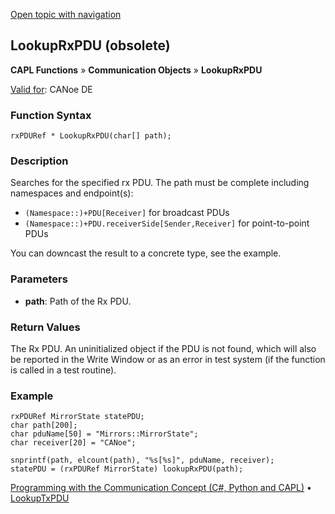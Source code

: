 [Open topic with navigation](../../../../../CANoeDEFamily.htm#Topics/CAPLFunctions/CommunicationObjects/Functions/CAPLfunctionLookupRxPDU.md)

## LookupRxPDU (obsolete)

**CAPL Functions** » **Communication Objects** » **LookupRxPDU**

[Valid for](../../../Shared/FeatureAvailability.md): CANoe DE

### Function Syntax

```plaintext
rxPDURef * LookupRxPDU(char[] path);
```

### Description

Searches for the specified rx PDU. The path must be complete including namespaces and endpoint(s):

- `(Namespace::)+PDU[Receiver]` for broadcast PDUs
- `(Namespace::)+PDU.receiverSide[Sender,Receiver]` for point-to-point PDUs

You can downcast the result to a concrete type, see the example.

### Parameters

- **path**: Path of the Rx PDU.

### Return Values

The Rx PDU. An uninitialized object if the PDU is not found, which will also be reported in the Write Window or as an error in test system (if the function is called in a test routine).

### Example

```plaintext
rxPDURef MirrorState statePDU;
char path[200];
char pduName[50] = "Mirrors::MirrorState";
char receiver[20] = "CANoe";

snprintf(path, elcount(path), "%s[%s]", pduName, receiver);
statePDU = (rxPDURef MirrorState) lookupRxPDU(path);
```

[Programming with the Communication Concept (C#, Python and CAPL)](../../../CANoeCANalyzer/CommunicationConcept/Programming/CCP.md) • [LookupTxPDU](CAPLfunctionLookupTxPDU.md)
